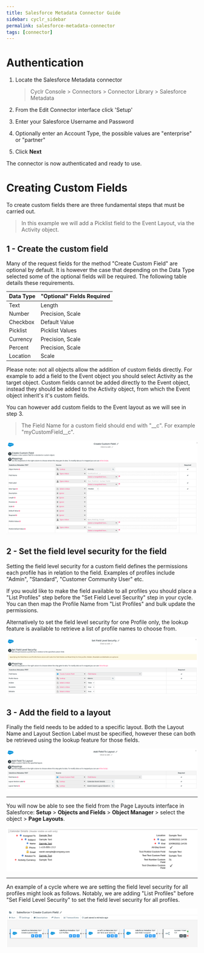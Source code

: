 ```yaml
---
title: Salesforce Metadata Connector Guide
sidebar: cyclr_sidebar
permalink: salesforce-metadata-connector
tags: [connector]
---
```


# Authentication

1. Locate the Salesforce Metadata connector

   > Cyclr Console > Connectors > Connector Library > Salesforce Metadata

2. From the Edit Connector interface click 'Setup'

3. Enter your Salesforce Username and Password

4. Optionally enter an Account Type, the possible values are "enterprise" or "partner"

5. Click **Next**

The connector is now authenticated and ready to use.

# Creating Custom Fields

To create custom fields there are three fundamental steps that must be carried out.

> In this example we will add a Picklist field to the Event Layout, via the Activity object.

## 1 - Create the custom field

Many of the request fields for the method "Create Custom Field" are optional by default. It is however the case that depending on the Data Type selected some of the optional fields will be required. The following table details these requirements.

| Data Type | "Optional" Fields Required |
| :-------- | :------------------------- |
| Text      | Length                     |
| Number    | Precision, Scale           |
| Checkbox  | Default Value              |
| Picklist  | Picklist Values            |
| Currency  | Precision, Scale           |
| Percent   | Precision, Scale           |
| Location  | Scale                      |

Please note: not all objects allow the addition of custom fields directly. For example to add a field to the Event object you should select Activity as the target object. Custom fields cannot be added directly to the Event object, instead they should be added to the Activity object, from which the Event object inherit's it's custom fields.

You can however add custom fields to the Event layout as we will see in step 3.

> The Field Name for a custom field should end with "\_\_c". For example "myCustomField\_\_c".

![create field](./images/create_field.png)

## 2 - Set the field level security for the field

Setting the field level security for a custom field defines the permissions each profile has in relation to the field. Examples of profiles include "Admin", "Standard", "Customer Community User" etc.

If you would like to make the field available to all profiles you should place a "List Profiles" step before the "Set Field Level Security" step in your cycle. You can then map the Profile Name from "List Profiles" and bulk update the permissions.

Alternatively to set the field level security for one Profile only, the lookup feature is available to retrieve a list of profile names to choose from.

![field level security](./images/field_level_security.png)

## 3 - Add the field to a layout

Finally the field needs to be added to a specific layout. Both the Layout Name and Layout Section Label must be specified, however these can both be retrieved using the lookup feature for those fields.

![add to layout](./images/add_to_layout.png)

---

You will now be able to see the field from the Page Layouts interface in Salesforce: **Setup** > **Objects and Fields** > **Object Manager** > select the object > **Page Layouts**.

![event layout](./images/event_layout.png)

---

An example of a cycle where we are setting the field level security for all profiles might look as follows. Notably, we are adding "List Profiles" before "Set Field Level Security" to set the field level security for all profiles.

![example cycle](./images/salesforce_meta_1.png)
